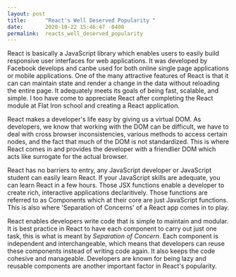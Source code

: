 ```yaml
---
layout: post
title:      "React's Well Deserved Popularity "
date:       2020-10-22 15:46:47 -0400
permalink:  reacts_well_deserved_popularity
---
```



React is basically a JavaScript library which enables users to easily build responsive user interfaces for web applications. It was developed by Facebook develops and canbe used for both online single page applications or mobile applications. One of the many attractive features of React is that it can can maintain state and render a change in the data without reloading the entire page. It adequately meets its goals of being fast, scalable, and simple. I too have come to appreciate React after completing the React module at Flat Iron school and creating a React application. 

React makes a developer's life easy by giving us a virtual DOM. As developers, we know that working with the DOM can be difficult, we have to deal with cross browser inconsistencies, various methods to access certain nodes, and the fact that much of the DOM is not standardized. This is where React comes in and provides the developer with a friendlier DOM which acts like surrogate for the actual browser. 

React has no barriers to entry, any JavaScript developer or JavaScript student can easily learn React. If your JavaScript skills are adequate, you can learn React in a few hours. Those JSX functions enable a developer to create rich, interactive applications declaritively. Those functions are referred to as Components which at their core are just JavaScript functions. This is also where 'Separation of Concerns' of a React app comes in to play. 

React enables developers write code that is simple to maintain and modular. It is best practice in React to have each component to carry out just one task, this is what is meant by *Separation of Concern*. Each component is independent and interchangeable, which means that developers can reuse these components instead of writing code again. It also keeps the code cohesive and manageable. Developers are known for being lazy and reusable components are another important factor in React's popularity. 





